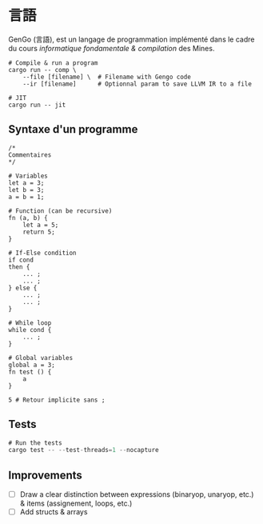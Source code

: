 # 言語

GenGo (言語), est un langage de programmation implémenté dans le cadre du cours _informatique fondamentale & compilation_ des Mines.

```shell
# Compile & run a program
cargo run -- comp \
    --file [filename] \  # Filename with Gengo code
    --ir [filename]      # Optionnal param to save LLVM IR to a file

# JIT
cargo run -- jit
```

## Syntaxe d'un programme

```shell
/*
Commentaires
*/

# Variables
let a = 3;
let b = 3;
a = b = 1;

# Function (can be recursive)
fn (a, b) {
    let a = 5;
    return 5;
}

# If-Else condition
if cond
then {
    ... ;
    ... ;
} else {
    ... ;
    ... ;
}

# While loop
while cond {
    ... ;
}

# Global variables
global a = 3;
fn test () {
    a
}

5 # Retour implicite sans ;
```

## Tests

```rust
# Run the tests
cargo test -- --test-threads=1 --nocapture
```

## Improvements

- [ ] Draw a clear distinction between expressions (binaryop, unaryop, etc.) & items (assignement, loops, etc.)
- [ ] Add structs & arrays
